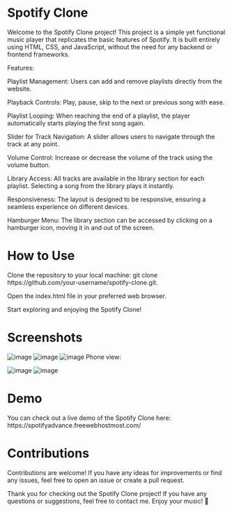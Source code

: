 <h1>Spotify Clone</h1>
Welcome to the Spotify Clone project! This project is a simple yet functional music player that replicates the basic features of Spotify. It is built entirely using HTML, CSS, and JavaScript, without the need for any backend or frontend frameworks.


Features:

Playlist Management: Users can add and remove playlists directly from the website.

Playback Controls: Play, pause, skip to the next or previous song with ease.

Playlist Looping: When reaching the end of a playlist, the player automatically starts playing the first song again.

Slider for Track Navigation: A slider allows users to navigate through the track at any point.

Volume Control: Increase or decrease the volume of the track using the volume button.

Library Access: All tracks are available in the library section for each playlist. Selecting a song from the library plays it instantly.

Responsiveness: The layout is designed to be responsive, ensuring a seamless experience on different devices.

Hamburger Menu: The library section can be accessed by clicking on a hamburger icon, moving it in and out of the screen.

<h1>How to Use</h1>
Clone the repository to your local machine:
  git clone https://github.com/your-username/spotify-clone.git.
  
  Open the index.html file in your preferred web browser.
  
Start exploring and enjoying the Spotify Clone!

<h1>Screenshots</h1>

![image](https://github.com/HuzTahir/SpotifyClone/assets/125734950/2bd6ed45-c484-469c-af08-174909682158)
![image](https://github.com/HuzTahir/SpotifyClone/assets/125734950/f0637e3b-9e9e-4f53-bb3c-ffd8423c7970)
![image](https://github.com/HuzTahir/SpotifyClone/assets/125734950/d3400923-436b-4c6b-9ec1-ed4a577ad193)
Phone view:

![image](https://github.com/HuzTahir/SpotifyClone/assets/125734950/79e7555c-a1bc-4943-be5e-e9464502ad69)
![image](https://github.com/HuzTahir/SpotifyClone/assets/125734950/0969f9a6-df21-4328-909f-20fb1dbd27d4)

<h1>Demo</h1>
You can check out a live demo of the Spotify Clone here: https://spotifyadvance.freewebhostmost.com/

<h1>Contributions</h1>
Contributions are welcome! If you have any ideas for improvements or find any issues, feel free to open an issue or create a pull request.


Thank you for checking out the Spotify Clone project! If you have any questions or suggestions, feel free to contact me. Enjoy your music! 🎵


